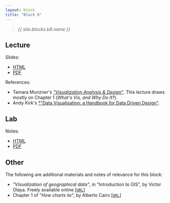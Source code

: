 ```yaml
---
layout: block
title: "Block 8"
---
```


> *{{ site.blocks.b8.name }}*

## Lecture

Slides:

- [HTML]({{site.baseurl}}/slidedecks/lecture_08.html)
- [PDF]({{site.baseurl}}/slidedecks/lecture_08.pdf)

References:

- Tamara Munzner's [*"Visualization Analysis & Design"*](https://www.cs.ubc.ca/~tmm/vadbook/). This lecture draws mostly on Chapter 1 (*What's Vis, and Why Do It?*).
- Andy Kirk's [*"Data Visualisation: a Handbook for Data Driven Design"](https://www.visualisingdata.com/book/).

## Lab

Notes:

- [HTML]({{site.baseurl}}/labs/lab_08.html)
- [PDF]({{site.baseurl}}/labs/lab_08.pdf)

## Other

The following are additional materials and notes of relevance for this block:

- *"Visualization of geographical data"*, in "Introduction to GIS", by Victor
  Olaya. Freely available online [[`URL`]](https://volaya.github.io/gis-book/en/Visualization.html)
- Chapter 1 of "*How charts lie*", by Alberto Cairo [[`URL`]](https://drive.google.com/file/d/1MCR2EEUci2psQmtOiExRdusf0vzMUBdp/view)

